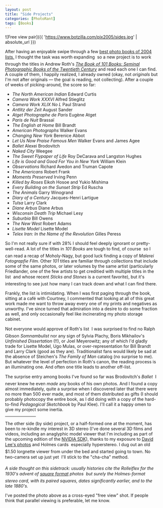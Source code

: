 ```yaml
---
layout: post
title: "Side Projects"
categories: [PhotoRant]
tags: [Books]
---
```

![Free view pair]({{ 'https://www.botzilla.com/pix2005/sides.jpg' | absolute_url }})

After having an enjoyable swipe through a few <a href="http://coincidences.typepad.com/still_images_and_moving_o/2004/12/books_ive_enjoy.html" target="side">best photo books of 2004 lists,</a> I thought the task was worth expanding &#151; so a new project is to work through the titles in Andrew Roth's <a href="http://www.photoeye.com/templates/mShowDetailsbycat.cfm?Catalog=PK676" target="side"><cite>The Book of 101 Books: Seminal Photographic Books of the Twentieth Century</cite></a> and read each one I can find. A couple of them, I happily realized, I already owned (okay, not <i>originals</i> but I'm not after originals &mdash; the goal is reading, not collecting). After a couple of weeks of picking-around, the score so far:

<!--more-->

 - <cite>The North American Indian</cite> Edward Curtis
 - <cite>Camera Work XXXVI</cite> Alfred Stieglitz
 - <cite>Camera Work XLIX No L</cite> Paul Strand
 - <cite>Antlitz der Zeit</cite> August Sander
 - <cite>Atget Photographe de Paris</cite> Eug&egrave;ne Atget
 - <cite>Paris de Nuit</cite> Brassa&iuml;
 - <cite>The English at Home</cite> Bill Brandt
 - <cite>American Photographs</cite> Walker Evans
 - <cite>Changing New York</cite> Berenice Abbot
 - <cite>Let Us Now Praise Famous Men</cite> Walker Evans and James Agee
 - <cite>Ballet</cite> Alexei Brodovitch
 - <cite>Naked City</cite> Weegee
 - <cite>The Sweet Flypaper of Life</cite> Roy DeCarava and Langston Hughes
 - <cite>Life is Good and Good For You in New York</cite> William Klein
 - <cite>Observations</cite> Richard Avedon and Truman Capote
 - <cite>The Americans</cite> Robert Frank
 - <cite>Moments Preserved</cite> Irving Penn
 - <cite>Killed by Roses</cite> Eikoh Hosoe and Yukio Mishima
 - <cite>Every Building on the Sunset Strip</cite> Ed Ruscha
 - <cite>The Animals</cite> Garry Winogrand
 - <cite>Diary of a Century</cite> Jacques-Henri Lartigue
 - <cite>Tulsa</cite> Larry Clark
 - <cite>Diane Arbus</cite> Diane Arbus
 - <cite>Wisconsin Death Trip</cite> Michael Lesy
 - <cite>Suburbia</cite> Bill Owens
 - <cite>The New West</cite> Robert Adams
 - <cite>Lisette Model</cite> Lisette Model
 - <cite>Telex Iran: In the Name of the Revolution</cite> Gilles Peress

So I'm not really sure if with 28% I should feel deeply ignorant or pretty-well-read. A lot of the titles in <cite>101 Books</cite> are tough to find, of course &#151; so I can read a recap of Moholy-Nagy, but good luck finding a copy of <cite>Malerei Fotograpfie Film.</cite> Other <cite>101</cite> titles are familiar through collections that include some of the same photos, or later volumes by the same artist (particularly Friedlander, one of the few artists to get creditied with multiple titles in the list &#151; and whose recent <cite>Sticks and Stones</cite> is a current favorite), but it's interesting to see just how many I can track down and what I can find there.

Frankly, the list is intimidating. When I was first paging through the book, sitting at a caf&eacute; with Courtney, I commented that looking at all of this great work made me want to throw away every one of my prints and negatives as unworthy. I've since turned that admiration into a desire to do some fraction as well, and only occasionally feel like incinerating my photo storage cabinet.

Not everyone would approve of Roth's list &#151; I was surprised to find no Ralph Gibson <i>Somnambulist</i> nor any sign of Sylvia Plachy, Boris Mikhailov's <cite>Unfinished Dissertation</cite> (!!), or Joel Meyerowitz; any of which I'd gladly trade for Lisette Model, Ugo Mulas, or over-representation for Bill Brandt and Larry Clark (good as they are). Traditionalist fans would likely be sad at the absence of Steichen's <cite>The Family of Man</cite> catalog (no surprise to me). But whatever the level of perfection in Roth's canon, the reading process is an illuminating one. And often one title leads to another off-list.

The surprise entry among books I've found so far was Brodovitch's <cite>Ballet</cite> &#151; I never knew he even <i>made</i> any books of his own photos. And I found a copy almost immediately, quite a surprise when I discovered later that there were no more than 500 ever made, and most of them distributed as gifts (I should probably photocopy the entire book, as I did doing with a copy of the hard-to-find <cite>Pedagogical Sketchbook</cite> by Paul Klee). I'll call it a happy omen to give my project some inertia.

<hr width="20%" align="center">

The other side (by side) project, or a half-formed one at the moment, has been to re-kindle my interest in 3D stereo (I've done several 3D films and videos, including an anaglyphic model viewer that I'm including as part of the upcoming edition of the <a href="http:/developer.nvidia.com/" target="side">NVIDIA SDK</a>), thanks to my exposure to <a href="/blog/archives/000379.html" target="side">David Lee's photos</a> and Holmes cards &#151; especially hyperstereo. I dug out an old $1.50 lorgnette viewer from under the bed and started going to town. No two-camera set up just yet &#151; I'll stick to the "cha-cha" method. 

<i>A side thought on this sidetrack: usually histories cite the Rolleiflex for the 1930's advent of <a href="{{ site.baseurl }}{% post_url 2005-03-24-R3 %}">square format</a> photos &#151; but surely the Holmes-format stereo card, with its paired squares, dates significantly earlier, and to the late 1880's.</i>

I've posted the photo above as a cross-eyed "free view" shot. If people think that parallel viewing is preferable, let me know.

